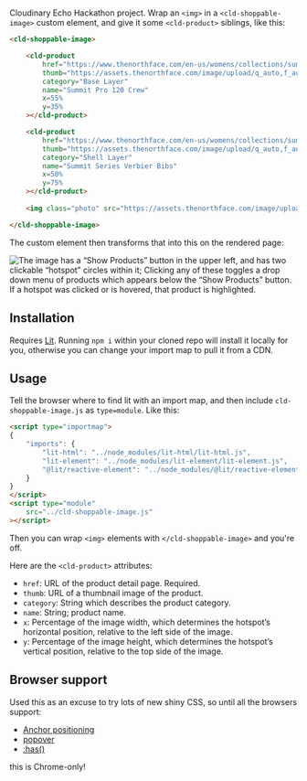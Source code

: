 # <cld-shoppable-image>

Cloudinary Echo Hackathon project. Wrap an `<img>` in a `<cld-shoppable-image>` custom element, and give it some `<cld-product>` siblings, like this:

```html
<cld-shoppable-image>

	<cld-product
		href="https://www.thenorthface.com/en-us/womens/collections/summit-series-c324773/womens-summit-series-pro-120-crew-pNF0A880A"
		thumb="https://assets.thenorthface.com/image/upload/q_auto,f_auto/v1725637817/summit-pro-120-crew"
		category="Base Layer"
		name="Summit Pro 120 Crew"
		x=55%
		y=35%
	></cld-product>

	<cld-product
		href="https://www.thenorthface.com/en-us/womens/collections/summit-series-c324773/womens-summit-series-verbier-gore-tex-bibs-pNF0A880D"
		thumb="https://assets.thenorthface.com/image/upload/q_auto,f_auto/v1725637819/summit-series-goretex-bibs"
		category="Shell Layer"
		name="Summit Series Verbier Bibs"
		x=50%
		y=75%
	></cld-product>
	
	<img class="photo" src="https://assets.thenorthface.com/image/upload/q_auto,f_auto/v1725637803/ss-baselayer-image-t-d-xl" alt="A man sitting at the entrance of an orange tent on a snowy day, either donning or removing his backpack. He is wearing a black base layer on top, and some thick black snowpants." />

</cld-shoppable-image>
```

The custom element then transforms that into this on the rendered page: 

![The image has a “Show Products” button in the upper left, and has two clickable “hotspot” circles within it; Clicking any of these toggles a drop down menu of products which appears below the “Show Products” button. If a hotspot was clicked or is hovered, that product is highlighted.](https://github.com/user-attachments/assets/2cd8e288-301a-4c00-b32e-256c07e454c3)


## Installation

Requires [Lit](https://lit.dev). Running `npm i` within your cloned repo will install it locally for you, otherwise you can change your import map to pull it from a CDN.

## Usage

Tell the browser where to find lit with an import map, and then include `cld-shoppable-image.js` as `type=module`. Like this:

```html
<script type="importmap">
{
	"imports": {
		"lit-html": "../node_modules/lit-html/lit-html.js",
		"lit-element": "../node_modules/lit-element/lit-element.js",
		"@lit/reactive-element": "../node_modules/@lit/reactive-element/reactive-element.js"
	}
}
</script>
<script type="module"
	src="../cld-shoppable-image.js"
></script>
```

Then you can wrap `<img>` elements with `</cld-shoppable-image>` and you're off.

Here are the `<cld-product>` attributes:

- `href`: URL of the product detail page. Required.
- `thumb`: URL of a thumbnail image of the product.
- `category`: String which describes the product category.
- `name`: String; product name.
- `x`: Percentage of the image width, which determines the hotspot’s horizontal position, relative to the left side of the image.
- `y`: Percentage of the image height, which determines the hotspot’s vertical position, relative to the top side of the image.

## Browser support

Used this as an excuse to try lots of new shiny CSS, so until all the browsers support:

- [Anchor positioning](https://caniuse.com/css-anchor-positioning)
- [popover](https://caniuse.com/mdn-api_htmlelement_popover)
- [:has()](https://caniuse.com/css-has)

this is Chrome-only!

